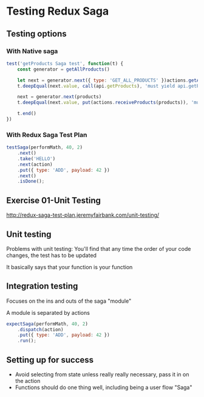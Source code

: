 # Testing Redux Saga

## Testing options

### With Native saga

```javascript
test('getProducts Saga test', function(t) {
    const generator = getAllProducts()

    let next = generator.next({ type: 'GET_ALL_PRODUCTS' })actions.getAllProducts())
    t.deepEqual(next.value, call(api.getProducts), 'must yield api.getProducts')

    next = generator.next(products)
    t.deepEqual(next.value, put(actions.receiveProducts(products)), 'must yield actions.receiveProducts(products)')

    t.end()
})
```

### With Redux Saga Test Plan

```javascript
testSaga(performMath, 40, 2)
    .next()
    .take('HELLO')
    .next(action)
    .put({ type: 'ADD', payload: 42 })
    .next()
    .isDone();
```

## Exercise 01-Unit Testing

http://redux-saga-test-plan.jeremyfairbank.com/unit-testing/

## Unit testing

Problems with unit testing: You'll find that any time the order of your code changes, the test has to be updated

It basically says that your function is your function

## Integration testing

Focuses on the ins and outs of the saga "module"

A module is separated by actions

```javascript
expectSaga(performMath, 40, 2)
    .dispatch(action)
    .put({ type: 'ADD', payload: 42 })
    .run();
```

## Setting up for success

- Avoid selecting from state unless really really necessary, pass it in on the action
- Functions should do one thing well, including being a user flow "Saga"